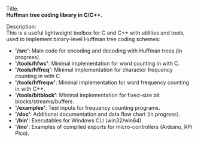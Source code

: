 Title:<br/>
<b>Huffman tree coding library in C/C++.</b>

Description:<br/>
This is a useful lightweight toolbox for C and C++ with utilities and tools, used to implement binary-level Huffman tree coding schemes:
<ul>
  <li><strong>'/src'</strong>: Main code for encoding and decoding with Huffman trees (in progress).</li>
  <li><strong>'/tools/hfwc'</strong>: Minimal implementation for word counting in <stdin> with C.</li>
  <li><strong>'/tools/hffreq'</strong>: Minimal implementation for character frequency counting in <stdin> with C.</li>
  <li><strong>'/tools/hffreqw'</strong>: Minimal implementation for word frequency counting in <stdin> with C++.</li>
  <li><strong>'/tools/bitblock'</strong>: Minimal implementation for fixed-size bit blocks/streams/buffers.</li>
  <li><strong>'/examples'</strong>: Test inputs for frequency counting programs.</li>
  <li><strong>'/doc'</strong>: Additional documentation and data flow chart (in progress).</li>
  <li><strong>'/bin'</strong>: Executables for Windows CLI (win32/win64).</li>
  <li><strong>'/ino'</strong>: Examples of compiled exports for micro-controllers (Arduino, RPi Pico).</li>
</ul>
